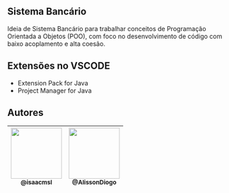 ## Sistema Bancário

Ideia de Sistema Bancário para trabalhar conceitos de Programação Orientada a Objetos (POO), com foco no desenvolvimento de código com baixo acoplamento e alta coesão.

## Extensões no VSCODE

- Extension Pack for Java
- Project Manager for Java

## Autores

| [<img src="https://avatars3.githubusercontent.com/u/31693006?s=460&v=4" width=115><br><sub>@isaacmsl</sub>](https://github.com/isaacmsl) | [<img src="https://avatars.githubusercontent.com/u/38612359?v=4" width=115><br><sub>@AlissonDiogo</sub>](https://github.com/AlissonDiogo) |
| :--------------------------------------------------------------------------------------------------------------------------------------: | :--------------------------------------------------------------------------------------------------------------------------------------: |